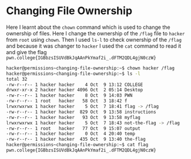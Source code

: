 # Changing File Ownership

Here I learnt about the `chown` command which is used to change the ownership of files.
Here I change the ownership of the `/flag` file to `hacker` from `root` using `chown`.
Then I used `ls-l` to check ownership of the `/flag` and because it was changer to `hacker` I used the `cat` command to read it and give the flag `pwn.college{IGBbzsISUVdBkJqAAnPkYmaf2i_.dFTM2QDL4gjN0czW}`

```bash
hacker@permissions~changing-file-ownership:~$ chown hacker /flag
hacker@permissions~changing-file-ownership:~$ ls -l
total 32
-rw-r--r-- 1 hacker hacker    4 Oct  9 13:12 COLLEGE
drwxr-xr-x 2 hacker hacker 4096 Oct  2 05:14 Desktop
-rw-r--r-- 1 hacker hacker    8 Oct  9 14:03 PWN
-rw-r--r-- 1 root   hacker   58 Oct  3 18:42 f
lrwxrwxrwx 1 hacker hacker    5 Oct  7 18:41 flag -> /flag
-rw-r--r-- 1 hacker hacker  829 Oct  9 13:58 instructions
-rw-r--r-- 1 hacker hacker   93 Oct  9 13:58 myflag
lrwxrwxrwx 1 hacker hacker    5 Oct  7 18:43 not-the-flag -> /flag
-rw-r--r-- 1 root   hacker   77 Oct  9 15:07 output
-rw-r--r-- 1 hacker hacker    0 Oct  4 20:40 temp
-rw-r--r-- 1 hacker hacker  435 Oct  9 13:40 the-flag
hacker@permissions~changing-file-ownership:~$ cat flag
pwn.college{IGBbzsISUVdBkJqAAnPkYmaf2i_.dFTM2QDL4gjN0czW}
```
